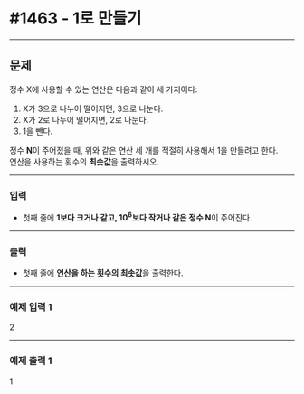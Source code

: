# #1463 - 1로 만들기

---

## 문제
정수 X에 사용할 수 있는 연산은 다음과 같이 세 가지이다:
1. X가 3으로 나누어 떨어지면, 3으로 나눈다.
2. X가 2로 나누어 떨어지면, 2로 나눈다.
3. 1을 뺀다.

정수 **N**이 주어졌을 때, 위와 같은 연산 세 개를 적절히 사용해서 1을 만들려고 한다.  
연산을 사용하는 횟수의 **최솟값**을 출력하시오.

---

### 입력
- 첫째 줄에 **1보다 크거나 같고, 10<sup>6</sup>보다 작거나 같은 정수 N**이 주어진다.

---

### 출력
- 첫째 줄에 **연산을 하는 횟수의 최솟값**을 출력한다.

---

### 예제 입력 1
2


---

### 예제 출력 1
1